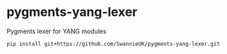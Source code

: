 # pygments-yang-lexer
Pygments lexer for YANG modules

    pip install git+https://github.com/SwannieUK/pygments-yang-lexer.git 
